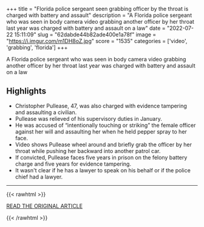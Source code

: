 +++
title = "Florida police sergeant seen grabbing officer by the throat is charged with battery and assault"
description = "A Florida police sergeant who was seen in body camera video grabbing another officer by her throat last year was charged with battery and assault on a law"
date = "2022-07-22 15:11:09"
slug = "62dabde44b82ade400e1a78f"
image = "https://i.imgur.com/m1DH8oZ.jpg"
score = "1535"
categories = ['video', 'grabbing', 'florida']
+++

A Florida police sergeant who was seen in body camera video grabbing another officer by her throat last year was charged with battery and assault on a law

## Highlights

- Christopher Pullease, 47, was also charged with evidence tampering and assaulting a civilian.
- Pullease was relieved of his supervisory duties in January.
- He was accused of “intentionally touching or striking” the female officer against her will and assaulting her when he held pepper spray to her face.
- Video shows Pullease wheel around and briefly grab the officer by her throat while pushing her backward into another patrol car.
- If convicted, Pullease faces five years in prison on the felony battery charge and five years for evidence tampering.
- It wasn't clear if he has a lawyer to speak on his behalf or if the police chief had a lawyer.

---

{{< rawhtml >}}
  <p class="article-category">
    <a target="_blank" href="https://www.nbcnews.com/news/us-news/florida-police-sergeant-seen-grabbing-officer-throat-charged-battery-a-rcna39496">READ THE ORIGINAL ARTICLE</a>
  </p>
{{< /rawhtml >}}
